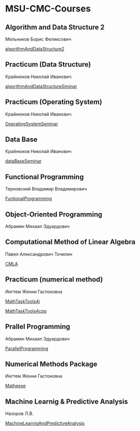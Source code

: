 # MSU-CMC-Courses
## Algorithm and Data Structure 2
Мельников Борис Феликсович

[algorithmAndDataStructure2](https://github.com/AllenOuyang/algorithmAndDataStructure2)
## Practicum (Data Structure)
Крайнюков Николай Иванович

[algorithmAndDataStructureSiminar](https://github.com/AllenOuyang/algorithmAndDataStructureSiminar)
## Practicum (Operating System)
Крайнюков Николай Иванович

[OperatingSystemSeminar](https://github.com/AllenOuyang/OperatingSystemSeminar)
## Data Base
Крайнюков Николай Иванович

[dataBaseSeminar](https://github.com/AllenOuyang/dataBaseSeminar)
## Functional Programming
Терновский Владимир Владимирович

[FuntionalProgramming](https://github.com/AllenOuyang/FunctionalProgramming)
## Object-Oriented Programming
Абрамян Михаил Эдуардович

## Computational Method of Linear Algebra
Павел Александрович Точилин

[CMLA](https://github.com/leiluoo/CMLA)

## Practicum (numerical method)
Ингтем Женни Гастоновна

[MathTaskTools4j](https://github.com/AllenOuyang/MathTaskTools4j)

[MathTaskTools4cpp](https://github.com/AllenOuyang/MathTaskTools4cpp)
## Prallel Programming
Абрамян Михаил Эдуардович

[ParallelProgramming](https://github.com/AllenOuyang/ParallelProgramming)
## Numerical Methods Package
Ингтем Женни Гастоновна

[Matheese](https://github.com/AllenOuyang/Matheese)

## Machine Learnig & Predictive Analysis
Назоров Л.В.

[MachineLearnigAndPredictiveAnalysis](https://github.com/AllenOuyang/MachineLearnigAndPredictiveAnalysis)
